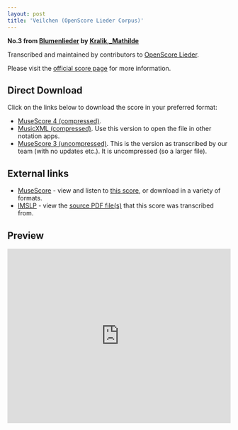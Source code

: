 ```yaml
---
layout: post
title: 'Veilchen (OpenScore Lieder Corpus)'
---
```


__No.3 from [Blumenlieder](https://fourscoreandmore.org/OpenScore/Kralik%2C_Mathilde/Blumenlieder/) by [Kralik,_Mathilde](https://fourscoreandmore.org/OpenScore/Kralik%2C_Mathilde)__

Transcribed and maintained by contributors to [OpenScore Lieder].

Please visit the [official score page] for more information.

[official score page]: https://musescore.com/openscore-lieder-corpus/scores/6165226
[OpenScore Lieder]: https://musescore.com/openscore-lieder-corpus

## Direct Download

Click on the links below to download the score in your preferred format:
- [MuseScore 4 (compressed)](https://fourscoreandmore.org/OpenScore/Kralik%2C_Mathilde/Blumenlieder/3_Veilchen.mscz).
- [MusicXML (compressed)](https://fourscoreandmore.org/OpenScore/Kralik%2C_Mathilde/Blumenlieder/3_Veilchen.mxl). Use this version to open the file in other notation apps.
- [MuseScore 3 (uncompressed)](https://raw.githubusercontent.com/OpenScore/Lieder/refs/heads/main/scores/Kralik%2C_Mathilde/Blumenlieder/3_Veilchen/lc6165226.mscx). This is the version as transcribed by our team (with no updates etc.). It is uncompressed (so a larger file).

## External links

- [MuseScore] - view and listen to [this score][MuseScore], or download in a variety of formats.
- [IMSLP] - view the [source PDF file(s)][IMSLP] that this score was transcribed from.

[MuseScore]: https://musescore.com/score/6165226
[IMSLP]: https://imslp.org/wiki/Special:ReverseLookup/621212

## Preview

<iframe width="100%" height="394" src="https://musescore.com/openscore-lieder-corpus/scores/6165226/embed" frameborder="0" allowfullscreen allow="autoplay; fullscreen"></iframe>
